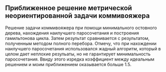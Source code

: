 ## Приближенное решение метрической неориентированной задачи коммивояжера
Решение задачи коммивояжера при помощи минимального остовного дерева, нахождения наилучшего паросочетания и построения гамильтонова цикла.
Затем результат сравнивается с результатом, полученным методом полного перебора.
Отмечу, что при нахождении наилучшего паросочетания использовался жадный алгоритм, который в целом дает неплохие резульаты, но не гарантирует минимальность паросочетания.
Ввиду этого изредка коэффициент между идеальным решением и моим приближением оказывается больше 1.5.